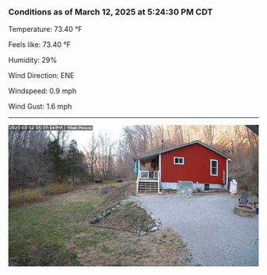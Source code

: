 ### Conditions as of March 12, 2025 at 5:24:30 PM CDT 

Temperature: 73.40 &deg;F

Feels like: 73.40 &deg;F

Humidity: 29%

Wind Direction: ENE

Windspeed: 0.9 mph

Wind Gust: 1.6 mph

---

<img src="./images/latest.jpeg"/>

